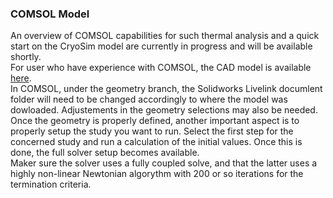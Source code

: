 ### COMSOL Model
An overview of COMSOL capabilities for such thermal analysis and a quick start on the CryoSim model are currently in progress and will be available shortly.  
For user who have experience with COMSOL, the CAD model is available [here](https://www.dropbox.com/scl/fo/h18vc017o2419hdnloc0h/AHrIsl6PEw-ja6f75JGTkvk?rlkey=ck93zx9ar5skr54sd0vqw96nw&st=sw0y755q&dl=0).  
In COMSOL, under the geometry branch, the Solidworks Livelink documlent folder will need to be changed accordingly to where the model was dowloaded. Adjustements in the geometry selections may also be needed.  
Once the geometry is properly defined, another important aspect is to properly setup the study you want to run. Select the first step for the concerned study and run a calculation of the initial values. Once this is done, the full solver setup becomes available.  
Maker sure the solver uses a fully coupled solve, and that the latter uses a highly non-linear Newtonian algorythm with 200 or so iterations for the termination criteria.
